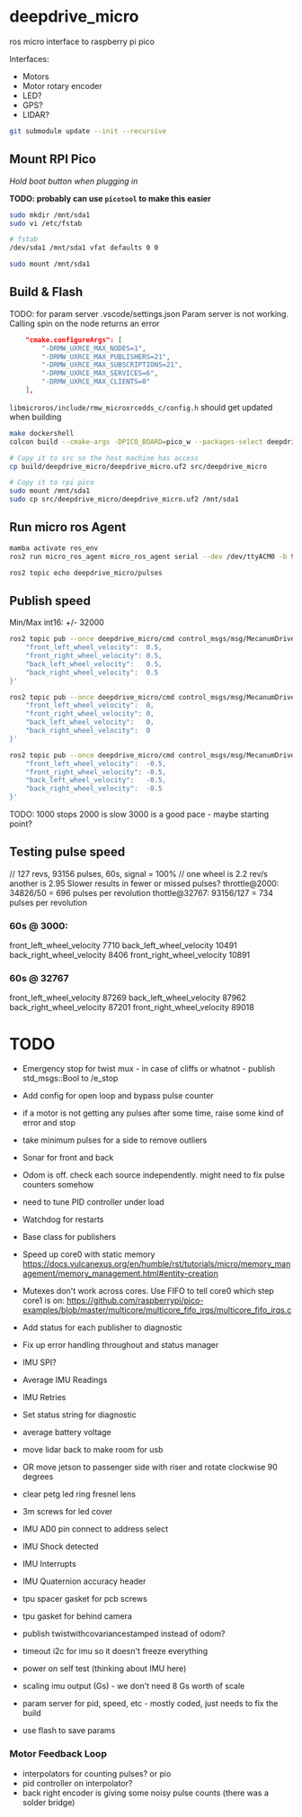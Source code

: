 # deepdrive_micro

ros micro interface to raspberry pi pico

Interfaces:
- Motors
- Motor rotary encoder
- LED?
- GPS?
- LIDAR?

```sh
git submodule update --init --recursive
```

## Mount RPI Pico

*Hold boot button when plugging in*

**TODO: probably can use `picotool` to make this easier**

```sh
sudo mkdir /mnt/sda1
sudo vi /etc/fstab

# fstab
/dev/sda1 /mnt/sda1 vfat defaults 0 0

sudo mount /mnt/sda1
```

## Build & Flash

TODO: for param server .vscode/settings.json
Param server is not working. Calling spin on the node returns an error
```json
    "cmake.configureArgs": [
        "-DRMW_UXRCE_MAX_NODES=1",
        "-DRMW_UXRCE_MAX_PUBLISHERS=21",
        "-DRMW_UXRCE_MAX_SUBSCRIPTIONS=21",
        "-DRMW_UXRCE_MAX_SERVICES=6",
        "-DRMW_UXRCE_MAX_CLIENTS=0"
    ],
```
`libmicroros/include/rmw_microxrcedds_c/config.h` should get updated when building

```sh
make dockershell
colcon build --cmake-args -DPICO_BOARD=pico_w --packages-select deepdrive_micro

# Copy it to src so the host machine has access
cp build/deepdrive_micro/deepdrive_micro.uf2 src/deepdrive_micro

# Copy it to rpi pico
sudo mount /mnt/sda1
sudo cp src/deepdrive_micro/deepdrive_micro.uf2 /mnt/sda1
```

## Run micro ros Agent
```sh
mamba activate ros_env
ros2 run micro_ros_agent micro_ros_agent serial --dev /dev/ttyACM0 -b 921600

ros2 topic echo deepdrive_micro/pulses
```

## Publish speed
Min/Max int16: +/- 32000

```sh
ros2 topic pub --once deepdrive_micro/cmd control_msgs/msg/MecanumDriveControllerState '{
    "front_left_wheel_velocity":  0.5,
    "front_right_wheel_velocity": 0.5,
    "back_left_wheel_velocity":   0.5,
    "back_right_wheel_velocity":  0.5
}'

ros2 topic pub --once deepdrive_micro/cmd control_msgs/msg/MecanumDriveControllerState '{
    "front_left_wheel_velocity":  0,
    "front_right_wheel_velocity": 0,
    "back_left_wheel_velocity":   0,
    "back_right_wheel_velocity":  0
}'

ros2 topic pub --once deepdrive_micro/cmd control_msgs/msg/MecanumDriveControllerState '{
    "front_left_wheel_velocity":  -0.5,
    "front_right_wheel_velocity": -0.5,
    "back_left_wheel_velocity":   -0.5,
    "back_right_wheel_velocity":  -0.5
}'
```

TODO: 1000 stops
2000 is slow
3000 is a good pace - maybe starting point?

## Testing pulse speed
// 127 revs, 93156 pulses, 60s, signal = 100%
// one wheel is 2.2 rev/s another is 2.95
Slower results in fewer or missed pulses?
throttle@2000: 34826/50 = 696 pulses per revolution
thottle@32767: 93156/127 = 734 pulses per revolution

### 60s @ 3000:
front_left_wheel_velocity   7710
back_left_wheel_velocity    10491
back_right_wheel_velocity   8406
front_right_wheel_velocity  10891

### 60s @ 32767
front_left_wheel_velocity   87269
back_left_wheel_velocity    87962
back_right_wheel_velocity   87201
front_right_wheel_velocity  89018


# TODO
- Emergency stop for twist mux - in case of cliffs or whatnot - publish std_msgs::Bool to /e_stop
- Add config for open loop and bypass pulse counter
- if a motor is not getting any pulses after some time, raise some kind of error and stop
- take minimum pulses for a side to remove outliers
- Sonar for front and back
- Odom is off. check each source independently. might need to fix pulse counters somehow
- need to tune PID controller under load
- Watchdog for restarts
- Base class for publishers
- Speed up core0 with static memory https://docs.vulcanexus.org/en/humble/rst/tutorials/micro/memory_management/memory_management.html#entity-creation
- Mutexes don't work across cores. Use FIFO to tell core0 which step core1 is on: https://github.com/raspberrypi/pico-examples/blob/master/multicore/multicore_fifo_irqs/multicore_fifo_irqs.c
- Add status for each publisher to diagnostic
- Fix up error handling throughout and status manager
- IMU SPI?
- Average IMU Readings
- IMU Retries
- Set status string for diagnostic
- average battery voltage

- move lidar back to make room for usb
- OR move jetson to passenger side with riser and rotate clockwise 90 degrees
- clear petg led ring fresnel lens
- 3m screws for led cover
- IMU AD0 pin connect to address select
- IMU Shock detected
- IMU Interrupts 
- IMU Quaternion accuracy header

- tpu spacer gasket for pcb screws
- tpu gasket for behind camera
- publish twistwithcovariancestamped instead of odom?
- timeout i2c for imu so it doesn't freeze everything
- power on self test (thinking about IMU here)
- scaling imu output (Gs) - we don't need 8 Gs worth of scale

- param server for pid, speed, etc - mostly coded, just needs to fix the build
- use flash to save params



### Motor Feedback Loop
- interpolators for counting pulses? or pio
- pid controller on interpolator?
- back right encoder is giving some noisy pulse counts (there was a solder bridge)


